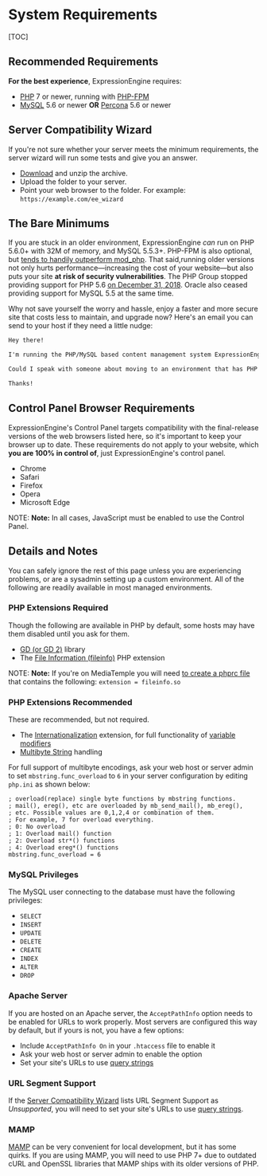 <!--
    This source file is part of the open source project
    ExpressionEngine User Guide (https://github.com/ExpressionEngine/ExpressionEngine-User-Guide)

    @link      https://expressionengine.com/
    @copyright Copyright (c) 2003-2020, Packet Tide, LLC (https://ellislab.com)
    @license   https://expressionengine.com/license Licensed under Apache License, Version 2.0
-->

# System Requirements

[TOC]

## Recommended Requirements

**For the best experience**, ExpressionEngine requires:

- [PHP](http://www.php.net/) 7 or newer, running with [PHP-FPM](http://php.net/manual/en/install.fpm.php)
- [MySQL](http://www.mysql.com/) 5.6 or newer **OR** [Percona](https://www.percona.com/software/mysql-database/percona-server) 5.6 or newer

## Server Compatibility Wizard

If you're not sure whether your server meets the minimum requirements, the server wizard will run some tests and give you an answer.

- [Download](https://ellislab.com/asset/file/ee_server_wizard.zip) and unzip the archive.
- Upload the folder to your server.
- Point your web browser to the folder. For example: `https://example.com/ee_wizard`

## The Bare Minimums

If you are stuck in an older environment, ExpressionEngine _can_ run on PHP 5.6.0+ with 32M of memory, and MySQL 5.5.3+. PHP-FPM is also optional, but [tends to handily outperform mod_php](https://www.cloudways.com/blog/php-fpm-on-cloud/). That said,running older versions not only hurts performance—increasing the cost of your website—but also puts your site **at risk of security vulnerabilities**. The PHP Group stopped providing support for PHP 5.6 [on December 31, 2018](http://php.net/supported-versions.php). Oracle also ceased providing support for MySQL 5.5 at the same time.

Why not save yourself the worry and hassle, enjoy a faster and more secure site that costs less to maintain, and upgrade now? Here's an email you can send to your host if they need a little nudge:

```md
Hey there!

I'm running the PHP/MySQL based content management system ExpressionEngine, and would like to make sure it's speedy, secure, and making the most efficient use of the resources available on my server.

Could I speak with someone about moving to an environment that has PHP 7+ and MySQL 5.6+? If they are available, I'd love to use PHP-FPM to implement PHP, and Percona as a drop-in replacement for MySQL, too.

Thanks!
```

## Control Panel Browser Requirements

ExpressionEngine's Control Panel targets compatibility with the final-release versions of the web browsers listed here, so it's important to keep your browser up to date. These requirements do not apply to your website, which **you are 100% in control of**, just ExpressionEngine's control panel.

- Chrome
- Safari
- Firefox
- Opera
- Microsoft Edge

NOTE: **Note:** In all cases, JavaScript must be enabled to use the Control Panel.

## Details and Notes

You can safely ignore the rest of this page unless you are experiencing problems, or are a sysadmin setting up a custom environment. All of the following are readily available in most managed environments.

### PHP Extensions Required

Though the following are available in PHP by default, some hosts may have them disabled until you ask for them.

- [GD (or GD 2)](http://www.php.net/manual/en/ref.image.php) library
- The [File Information (fileinfo)](http://php.net/manual/en/book.fileinfo.php) PHP extension

NOTE: **Note:** If you're on MediaTemple you will need [to create a phprc file](http://wiki.dreamhost.com/PHP.ini#How_to_add_a_phprc_file) that contains the following: `extension = fileinfo.so`

### PHP Extensions Recommended

These are recommended, but not required.

- The [Internationalization](http://php.net/manual/en/book.intl.php) extension, for full functionality of [variable modifiers](templates/variable-modifiers.md)
- [Multibyte String](http://php.net/manual/en/mbstring.installation.php) handling

For full support of multibyte encodings, ask your web host or server admin to set `mbstring.func_overload` to `6` in your server configuration by editing `php.ini` as shown below:

    ; overload(replace) single byte functions by mbstring functions.
    ; mail(), ereg(), etc are overloaded by mb_send_mail(), mb_ereg(),
    ; etc. Possible values are 0,1,2,4 or combination of them.
    ; For example, 7 for overload everything.
    ; 0: No overload
    ; 1: Overload mail() function
    ; 2: Overload str*() functions
    ; 4: Overload ereg*() functions
    mbstring.func_overload = 6

### MySQL Privileges

The MySQL user connecting to the database must have the following privileges:

- `SELECT`
- `INSERT`
- `UPDATE`
- `DELETE`
- `CREATE`
- `INDEX`
- `ALTER`
- `DROP`

### Apache Server

If you are hosted on an Apache server, the `AcceptPathInfo` option needs to be enabled for URLs to work properly. Most servers are configured this way by default, but if yours is not, you have a few options:

- Include `AcceptPathInfo On` in your `.htaccess` file to enable it
- Ask your web host or server admin to enable the option
- Set your site's URLs to use [query strings](general/url-structure.md#query-strings)

### URL Segment Support

If the [Server Compatibility Wizard](#server-compatibility-wizard) lists URL Segment Support as _Unsupported_, you will need to set your site's URLs to use [query strings](general/url-structure.md#query-strings).

### MAMP

[MAMP](https://www.mamp.info/en/) can be very convenient for local development, but it has some quirks. If you are using MAMP, you will need to use PHP 7+ due to outdated cURL and OpenSSL libraries that MAMP ships with its older versions of PHP.
